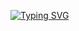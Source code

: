 <a href="https://git.io/typing-svg"><img src="https://readme-typing-svg.herokuapp.com?font=ubuntu&pause=1000&color=13F700&width=435&lines=Hello++World!" alt="Typing SVG" /></a>

